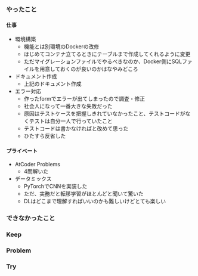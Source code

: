 ### やったこと

#### 仕事

- 環境構築
  - 機能とは別環境のDockerの改修
  - はじめてコンテナ立てるときにテーブルまで作成してくれるように変更
  - ただマイグレーションファイルでやるべきなのか、Docker側にSQLファイルを用意しておくのが良いのかはなやみどころ
- ドキュメント作成
  - 上記のドキュメント作成
- エラー対応
  - 作ったformでエラーが出てしまったので調査・修正
  - 社会人になって一番大きな失敗だった
  - 原因はテストケースを把握しきれていなかったこと、テストコードがなくテストは自分一人で行っていたこと
  - テストコードは書かなければと改めて思った
  - ひたすら反省した

#### プライベート

- AtCoder Problems
  - 4問解いた
- データミックス
  - PyTorchでCNNを実装した
  - ただ、実務だと転移学習がほとんどと聞いて驚いた
  - DLはどこまで理解すればいいのかも難しいけどとても楽しい

### できなかったこと



### Keep



### Problem



### Try
